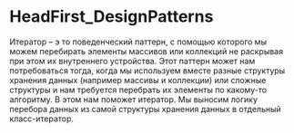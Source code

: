 # HeadFirst_DesignPatterns
Итератор – э то поведенческий паттерн, с помощью которого мы можем перебирать элементы массивов или коллекций не раскрывая при этом их внутреннего устройства.
Этот паттерн может нам потребоваться тогда, когда мы используем вместе разные структуры хранения данных (например массивы и коллекции)
или сложные структуры и нам требуется перебрать их элементы по какому-то алгоритму.
В этом нам поможет итератор. Мы выносим логику перебора данных из самой структуры хранения данных в отдельный класс-итератор.  

